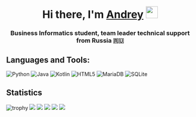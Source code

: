 <h1 align="center">Hi there, I'm <a href="http://mrkotik.ru/" target="_blank">Andrey</a> 
<img src="https://github.com/blackcater/blackcater/raw/main/images/Hi.gif" height="32"/></h1>
<h3 align="center">Business Informatics student, team leader technical support from Russia 🇷🇺</h3>

## Languages and Tools:
![Python](https://img.shields.io/badge/python-3670A0?style=for-the-badge&logo=python&logoColor=ffdd54)
![Java](https://img.shields.io/badge/java-%23ED8B00.svg?style=for-the-badge&logo=java&logoColor=white)
![Kotlin](https://img.shields.io/badge/kotlin-%230095D5.svg?style=for-the-badge&logo=kotlin&logoColor=white)
![HTML5](https://img.shields.io/badge/html5-%23E34F26.svg?style=for-the-badge&logo=html5&logoColor=white)
![MariaDB](https://img.shields.io/badge/MariaDB-003545?style=for-the-badge&logo=mariadb&logoColor=white)
![SQLite](https://img.shields.io/badge/sqlite-%2307405e.svg?style=for-the-badge&logo=sqlite&logoColor=white)

## Statistics
![trophy](https://github-profile-trophy.vercel.app/?username=amats6655&theme=monokai)
![](https://github-profile-summary-cards.vercel.app/api/cards/profile-details?username=amats6655&theme=monokai)
![](https://github-profile-summary-cards.vercel.app/api/cards/most-commit-language?username=amats6655&theme=monokai)
![](https://github-profile-summary-cards.vercel.app/api/cards/repos-per-language?username=amats6655&theme=monokai)
![](https://github-profile-summary-cards.vercel.app/api/cards/stats?username=amats6655&theme=monokai)
![](https://github-profile-summary-cards.vercel.app/api/cards/productive-time?username=amats6655&theme=monokai)

